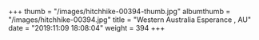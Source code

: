 +++
thumb = "/images/hitchhike-00394-thumb.jpg"
albumthumb = "/images/hitchhike-00394.jpg"
title = "Western Australia Esperance , AU"
date = "2019:11:09 18:08:04"
weight = 394
+++
